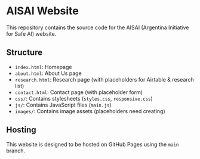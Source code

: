 # AISAI Website

This repository contains the source code for the AISAI (Argentina Initiative for Safe AI) website.

## Structure

- `index.html`: Homepage
- `about.html`: About Us page
- `research.html`: Research page (with placeholders for Airtable & research list)
- `contact.html`: Contact page (with placeholder form)
- `css/`: Contains stylesheets (`styles.css`, `responsive.css`)
- `js/`: Contains JavaScript files (`main.js`)
- `images/`: Contains image assets (placeholders need creating)

## Hosting

This website is designed to be hosted on GitHub Pages using the `main` branch.
